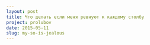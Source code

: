 ```yaml
---
layout: post
title: Что делать если меня ревнуют к каждому столбу
project: prolubov
date: 2015-05-11
slug: my-so-is-jealous
---
```

